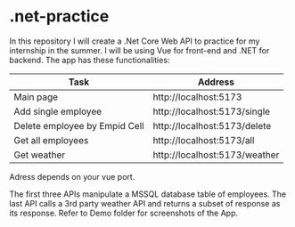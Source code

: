# .net-practice


In this repository I will create a .Net Core Web API to practice for my internship in the summer. I will be using Vue for front-end and .NET for backend. The app has these functionalities:

| Task  | Address |
| ------------- | ------------- |
| Main page  | http://localhost:5173  |
| Add single employee  | http://localhost:5173/single  |
| Delete employee by Empid Cell  | http://localhost:5173/delete  |
| Get all employees  | http://localhost:5173/all  |
| Get weather | http://localhost:5173/weather  |

Adress depends on your vue port.

The first three APIs manipulate a MSSQL database table of employees. The last API calls a 3rd party weather API and returns a subset of response as its response.
Refer to Demo folder for screenshots of the App.
